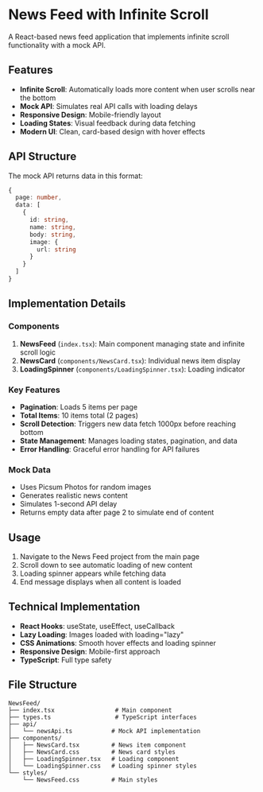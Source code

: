 # News Feed with Infinite Scroll

A React-based news feed application that implements infinite scroll functionality with a mock API.

## Features

- **Infinite Scroll**: Automatically loads more content when user scrolls near the bottom
- **Mock API**: Simulates real API calls with loading delays
- **Responsive Design**: Mobile-friendly layout
- **Loading States**: Visual feedback during data fetching
- **Modern UI**: Clean, card-based design with hover effects

## API Structure

The mock API returns data in this format:

```typescript
{
  page: number,
  data: [
    {
      id: string,
      name: string,
      body: string,
      image: {
        url: string
      }
    }
  ]
}
```

## Implementation Details

### Components

1. **NewsFeed** (`index.tsx`): Main component managing state and infinite scroll logic
2. **NewsCard** (`components/NewsCard.tsx`): Individual news item display
3. **LoadingSpinner** (`components/LoadingSpinner.tsx`): Loading indicator

### Key Features

- **Pagination**: Loads 5 items per page
- **Total Items**: 10 items total (2 pages)
- **Scroll Detection**: Triggers new data fetch 1000px before reaching bottom
- **State Management**: Manages loading states, pagination, and data
- **Error Handling**: Graceful error handling for API failures

### Mock Data

- Uses Picsum Photos for random images
- Generates realistic news content
- Simulates 1-second API delay
- Returns empty data after page 2 to simulate end of content

## Usage

1. Navigate to the News Feed project from the main page
2. Scroll down to see automatic loading of new content
3. Loading spinner appears while fetching data
4. End message displays when all content is loaded

## Technical Implementation

- **React Hooks**: useState, useEffect, useCallback
- **Lazy Loading**: Images loaded with loading="lazy"
- **CSS Animations**: Smooth hover effects and loading spinner
- **Responsive Design**: Mobile-first approach
- **TypeScript**: Full type safety

## File Structure

```
NewsFeed/
├── index.tsx                 # Main component
├── types.ts                  # TypeScript interfaces
├── api/
│   └── newsApi.ts           # Mock API implementation
├── components/
│   ├── NewsCard.tsx         # News item component
│   ├── NewsCard.css         # News card styles
│   ├── LoadingSpinner.tsx   # Loading component
│   └── LoadingSpinner.css   # Loading spinner styles
└── styles/
    └── NewsFeed.css         # Main styles
```

